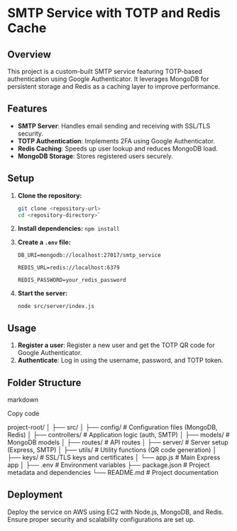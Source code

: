 # SMTP Service with TOTP and Redis Cache

## Overview

This project is a custom-built SMTP service featuring TOTP-based authentication using Google Authenticator. It leverages MongoDB for persistent storage and Redis as a caching layer to improve performance.

## Features

- **SMTP Server**: Handles email sending and receiving with SSL/TLS security.
- **TOTP Authentication**: Implements 2FA using Google Authenticator.
- **Redis Caching**: Speeds up user lookup and reduces MongoDB load.
- **MongoDB Storage**: Stores registered users securely.

## Setup

1. **Clone the repository:**

   ```bash
   git clone <repository-url>
   cd <repository-directory>`

   ```

2. **Install dependencies:**
   `npm install`
3. **Create a `.env` file:**

   `DB_URI=mongodb://localhost:27017/smtp_service`

   `REDIS_URL=redis://localhost:6379 `

   `REDIS_PASSWORD=your_redis_password `

4. **Start the server:**

   `node src/server/index.js`

## Usage

1.  **Register a user**: Register a new user and get the TOTP QR code for Google Authenticator.
2.  **Authenticate**: Log in using the username, password, and TOTP token.

## Folder Structure

markdown

Copy code

project-root/
│
├── src/
│ ├── config/ # Configuration files (MongoDB, Redis)
│ ├── controllers/ # Application logic (auth, SMTP)
│ ├── models/ # MongoDB models
│ ├── routes/ # API routes
│ ├── server/ # Server setup (Express, SMTP)
│ ├── utils/ # Utility functions (QR code generation)
│ ├── keys/ # SSL/TLS keys and certificates
│ └── app.js # Main Express app
│
├── .env # Environment variables
├── package.json # Project metadata and dependencies
└── README.md # Project documentation

## Deployment

Deploy the service on AWS using EC2 with Node.js, MongoDB, and Redis. Ensure proper security and scalability configurations are set up.
